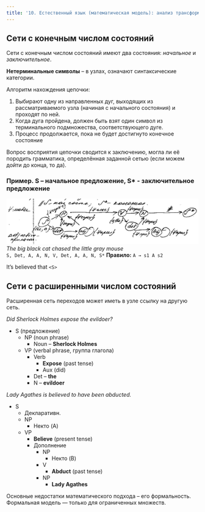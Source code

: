 ```yaml
---
title: '10. Естественный язык (математическая модель): анализ трансформационных грамматик'
---
```

## Сети с конечным числом состояний

Сети с конечным числом состояний имеют два состояния: _начальное_ и _заключительное_.

**Нетерминальные символы** – в узлах, означают синтаксические категории.

Алгоритм нахождения цепочки:
1. Выбирают одну из направленных дуг, выходящих из рассматриваемого узла (начиная с начального состояния) и проходят по ней.
2. Когда дуга пройдена, должен быть взят один символ из терминального подмножества, соответствующего дуге.
3. Процесс продолжается, пока не будет достигнуто конечное состояние

Вопрос восприятия цепочки сводится к заключению, могла ли её породить грамматика, определённая заданной сетью (если можем дойти до конца, то да).

### Пример. S – начальное предложение, S* - заключительное предложение
![](b_e_sent.jpg)
_The big black cat chased the little gray mouse_  
`S, Det, A, A, N, V, Det, A, A, N, S*`
**Правило:** `A → s1 A s2`

It’s believed that `<S>`

## Сети с расширенными числом состояний
Расширенная сеть переходов может иметь в узле ссылку на другую сеть.

_Did Sherlock Holmes expose the evildoer?_
- S (предложение)
    - NP (noun phrase)
        - Noun – **Sherlock Holmes**
    - VP (verbal phrase, группа глагола)
        - Verb
            - **Expose** (past tense)
            - Aux (did)
        - Det – **the**
        - N – **evildoer**

_Lady Agathes is believed to have been abducted._
- S
    - Декларативн.
    - NP
        - Некто (A)
    - VP
        - **Believe** (present tense)
        - Дополнение
            - NP
                - Некто (B)
            - V
                - **Abduct** (past tense)
            - NP
                - **Lady Agathes**

Основные недостатки математического подхода – его формальность. Формальная модель — только для ограниченных множеств.